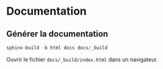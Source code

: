 # Documentation

## Générer la documentation

```powershell
sphinx-build -b html docs docs/_build
```

Ouvrir le fichier `docs/_build/index.html` dans un navigateur.
